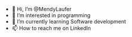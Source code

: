 - 👋 Hi, I’m @MendyLaufer
- 👀 I’m interested in programming 
- 🌱 I’m currently learning Software development
- 📫 How to reach me on LinkedIn 

<!---
MendyLaufer/MendyLaufer is a ✨ special ✨ repository because its `README.md` (this file) appears on your GitHub profile.
You can click the Preview link to take a look at your changes.
--->
